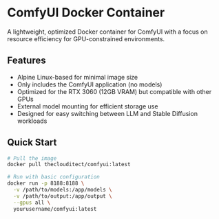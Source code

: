 # ComfyUI Docker Container

A lightweight, optimized Docker container for ComfyUI with a focus on resource efficiency for GPU-constrained environments.

## Features

- Alpine Linux-based for minimal image size
- Only includes the ComfyUI application (no models)
- Optimized for the RTX 3060 (12GB VRAM) but compatible with other GPUs
- External model mounting for efficient storage use
- Designed for easy switching between LLM and Stable Diffusion workloads

## Quick Start

```bash
# Pull the image
docker pull theclouditect/comfyui:latest

# Run with basic configuration
docker run -p 8188:8188 \
  -v /path/to/models:/app/models \
  -v /path/to/output:/app/output \
  --gpus all \
  yourusername/comfyui:latest
